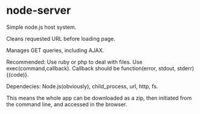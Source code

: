 # node-server

Simple node.js host system.

Cleans requested URL before loading page. 

Manages GET queries, including AJAX. 

Recommended: Use ruby or php to deal with files. Use exec(command,callback). Callback should be function(error, stdout, stderr){(code)}.

Dependecies: Node.js(obviously), child_process, url, http, fs.

This means the whole app can be downloaded as a zip, then initiated from the command line, and accessed in the browser. 
